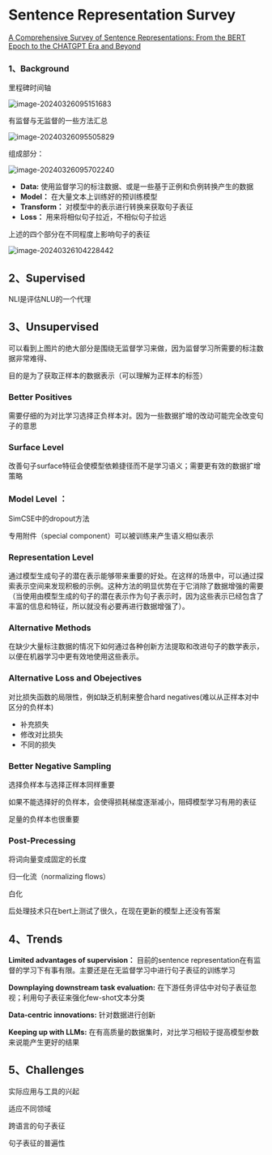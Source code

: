 # Sentence Representation Survey

[A Comprehensive Survey of Sentence Representations: From the BERT Epoch to the CHATGPT Era and Beyond](https://aclanthology.org/2024.eacl-long.104.pdf)

### 1、Background

里程碑时间轴

![image-20240326095151683](./src/sentenceRepresentationSurvey)

有监督与无监督的一些方法汇总

![image-20240326095505829](./src/SRS2)

组成部分：

![image-20240326095702240](./src/SRS3)

*  **Data:** 使用监督学习的标注数据、或是一些基于正例和负例转换产生的数据
*  **Model：** 在大量文本上训练好的预训练模型
*  **Transform：** 对模型中的表示进行转换来获取句子表征
*  **Loss：** 用来将相似句子拉近，不相似句子拉远

上述的四个部分在不同程度上影响句子的表征

![image-20240326104228442](./src/SRS4)

## 2、Supervised 

NLI是评估NLU的一个代理



## 3、Unsupervised

可以看到上图片的绝大部分是围绕无监督学习来做，因为监督学习所需要的标注数据非常难得、

目的是为了获取正样本的数据表示（可以理解为正样本的标签）

### Better Positives

需要仔细的为对比学习选择正负样本对。因为一些数据扩增的改动可能完全改变句子的意思

### Surface Level

改善句子surface特征会使模型依赖捷径而不是学习语义；需要更有效的数据扩增策略

### Model Level ： 

SimCSE中的dropout方法

专用附件（special component）可以被训练来产生语义相似表示

### Representation Level

通过模型生成句子的潜在表示能够带来重要的好处。在这样的场景中，可以通过探索表示空间来发现积极的示例。这种方法的明显优势在于它消除了数据增强的需要（当使用由模型生成的句子的潜在表示作为句子表示时，因为这些表示已经包含了丰富的信息和特征，所以就没有必要再进行数据增强了）。

### Alternative Methods

在缺少大量标注数据的情况下如何通过各种创新方法提取和改进句子的数学表示，以便在机器学习中更有效地使用这些表示。

### Alternative Loss and Obejectives

对比损失函数的局限性，例如缺乏机制来整合hard negatives(难以从正样本对中区分的负样本)

* 补充损失
* 修改对比损失
* 不同的损失

### Better Negative Sampling

选择负样本与选择正样本同样重要

如果不能选择好的负样本，会使得损耗梯度逐渐减小，阻碍模型学习有用的表征

足量的负样本也很重要

### Post-Precessing

将词向量变成固定的长度

归一化流（normalizing flows）

白化

后处理技术只在bert上测试了很久，在现在更新的模型上还没有答案



## 4、Trends

**Limited advantages of supervision：** 目前的sentence representation在有监督的学习下有事有限。主要还是在无监督学习中进行句子表征的训练学习

**Downplaying downstream task evaluation:**  在下游任务评估中对句子表征忽视；利用句子表征来强化few-shot文本分类

**Data-centric innovations:**  针对数据进行创新

**Keeping up with LLMs:**  在有高质量的数据集时，对比学习相较于提高模型参数来说能产生更好的结果



## 5、Challenges

实际应用与工具的兴起

适应不同领域

跨语言的句子表征

句子表征的普遍性
